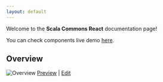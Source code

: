 ```yaml
---
layout: default
---
```


Welcome to the **Scala Commons React** documentation page!

You can check components live demo [here](https://scommons.github.io/scommons-client/showcase/).

## Overview

![Overview](drawio/overview.svg)
[Preview](https://www.draw.io/?chrome=0&lightbox=1&url=https%3A%2F%2Fraw.githubusercontent.com%2Fscommons%2Fscommons-react%2Fmaster%2Fdocs%2Fdrawio%2Foverview.svg%3Ft%3D0) | [Edit](https://www.draw.io/?title=overview.svg&url=https%3A%2F%2Fraw.githubusercontent.com%2Fscommons%2Fscommons-react%2Fmaster%2Fdocs%2Fdrawio%2Foverview.svg%3Ft%3D0)

